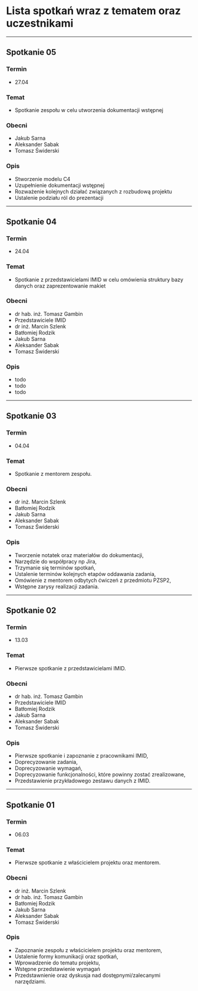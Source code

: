 # Lista spotkań wraz z tematem oraz uczestnikami


---
## Spotkanie 05
### Termin
- 27.04

### Temat
- Spotkanie zespołu w celu utworzenia dokumentacji wstępnej

### Obecni
- Jakub Sarna
- Aleksander Sabak
- Tomasz Świderski

### Opis
- Stworzenie modelu C4
- Uzupełnienie dokumentacji wstępnej
- Rozważenie kolejnych działać związanych z rozbudową projektu
- Ustalenie podziału ról do prezentacji


---
## Spotkanie 04
### Termin
- 24.04

### Temat
- Spotkanie z przedstawicielami IMID w celu omówienia struktury bazy danych oraz zaprezentowanie makiet

### Obecni
- dr hab. inż. Tomasz Gambin
- Przedstawiciele IMID
- dr inż. Marcin Szlenk
- Batłomiej Rodzik
- Jakub Sarna
- Aleksander Sabak
- Tomasz Świderski

### Opis
- todo
- todo
- todo

---
## Spotkanie 03
### Termin
- 04.04

### Temat
- Spotkanie z mentorem zespołu.

### Obecni
- dr inż. Marcin Szlenk
- Batłomiej Rodzik
- Jakub Sarna
- Aleksander Sabak
- Tomasz Świderski

### Opis
- Tworzenie notatek oraz materiałów do dokumentacji,
- Narzędzie do współpracy np Jira,
- Trzymanie się terminów spotkań,
- Ustalenie terminów kolejnych etapów oddawania zadania,
- Omówienie z mentorem odbytych ćwiczeń z przedmiotu PZSP2,
- Wstępne zarysy realizacji zadania.

---
## Spotkanie 02
### Termin
- 13.03

### Temat
- Pierwsze spotkanie z przedstawicielami IMID.

### Obecni
- dr hab. inż. Tomasz Gambin
- Przedstawiciele IMID
- Batłomiej Rodzik
- Jakub Sarna
- Aleksander Sabak
- Tomasz Świderski

### Opis
- Pierwsze spotkanie i zapoznanie z pracownikami IMID,
- Doprecyzowanie zadania,
- Doprecyzowanie wymagań,
- Doprecyzowanie funkcjonalności, które powinny zostać zrealizowane,
- Przedstawienie przykładowego zestawu danych z IMID.

---
## Spotkanie 01
### Termin
- 06.03

### Temat
- Pierwsze spotkanie z właścicielem projektu oraz mentorem.

### Obecni
- dr inż. Marcin Szlenk
- dr hab. inż. Tomasz Gambin
- Batłomiej Rodzik
- Jakub Sarna
- Aleksander Sabak
- Tomasz Świderski

### Opis
- Zapoznanie zespołu z właścicielem projektu oraz mentorem,
- Ustalenie formy komunikacji oraz spotkań,
- Wprowadzenie do tematu projektu, 
- Wstępne przedstawienie wymagań
- Przedstawnienie oraz dyskusja nad dostępnymi/zalecanymi narzędziami.
